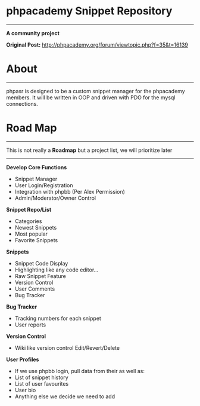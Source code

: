 phpacademy Snippet Repository
=================================
----------------------------------------------------------------
**A community project**

**Original Post:** http://phpacademy.org/forum/viewtopic.php?f=35&t=16139

About
=================================
----------------------------------------------------------------

phpasr is designed to be a custom snippet manager for the phpacademy members. It will be written in OOP and driven with PDO for the mysql connections. 

Road Map
=================================
----------------------------------------------------------------

This is not really a **Roadmap** but a project list, we will prioritize later

----------------------------------------------------------------

**Develop Core Functions**
* Snippet Manager
* User Login/Registration
* Integration with phpbb (Per Alex Permission)
* Admin/Moderator/Owner Control

**Snippet Repo/List**
* Categories
* Newest Snippets
* Most popular
* Favorite Snippets

**Snippets**
* Snippet Code Display 
* Highlighting like any code editor...
* Raw Snippet Feature
* Version Control
* User Comments
* Bug Tracker

**Bug Tracker**
* Tracking numbers for each snippet
* User reports

**Version Control**
* Wiki like version control Edit/Revert/Delete

**User Profiles**
* If we use phpbb login, pull data from their as well as:
* List of snippet history
* List of user favourites
* User bio
* Anything else we decide we need to add 
